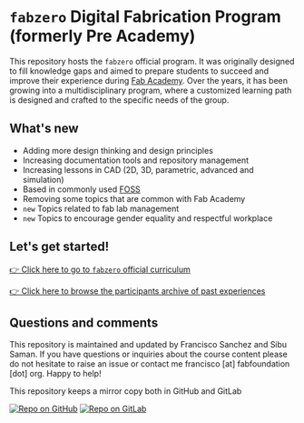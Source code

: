 # `fabzero` Digital Fabrication Program (formerly Pre Academy)

This repository hosts the `fabzero` official program. It was originally designed to fill knowledge gaps and aimed to prepare students to succeed and improve their experience during [Fab Academy](http://fabacademy.org). Over the years, it has been growing into a multidisciplinary program, where a customized learning path is designed and crafted to the specific needs of the group.

## What's new

* Adding more design thinking and design principles
* Increasing documentation tools and repository management
* Increasing lessons in CAD (2D, 3D, parametric, advanced and simulation)
* Based in commonly used [FOSS](https://en.wikipedia.org/wiki/Free_and_open-source_software)
* Removing some topics that are common with Fab Academy
* `new` Topics related to fab lab management
* `new` Topics to encourage gender equality and respectful workplace

## Let's get started!

[:point_right: Click here to go to `fabzero` official curriculum](program/summary.md)

[:point_right: Click here to browse the participants archive of past experiences](program/cycles.md)

## Questions and comments

This repository is maintained and updated by Francisco Sanchez and Sibu Saman. If you have questions or inquiries about the course content please do not hesitate to raise an issue or contact me francisco [at] fabfoundation [dot] org. Happy to help!

This repository keeps a mirror copy both in GitHub and GitLab

[![Repo on GitHub](https://img.shields.io/badge/repo-GitHub-3D76C2.svg)](https://github.com/Academany/fabzero)
[![Repo on GitLab](https://img.shields.io/badge/repo-GitLab-6C488A.svg)](https://gitlab.fabcloud.org/fabzero/fabzero)
